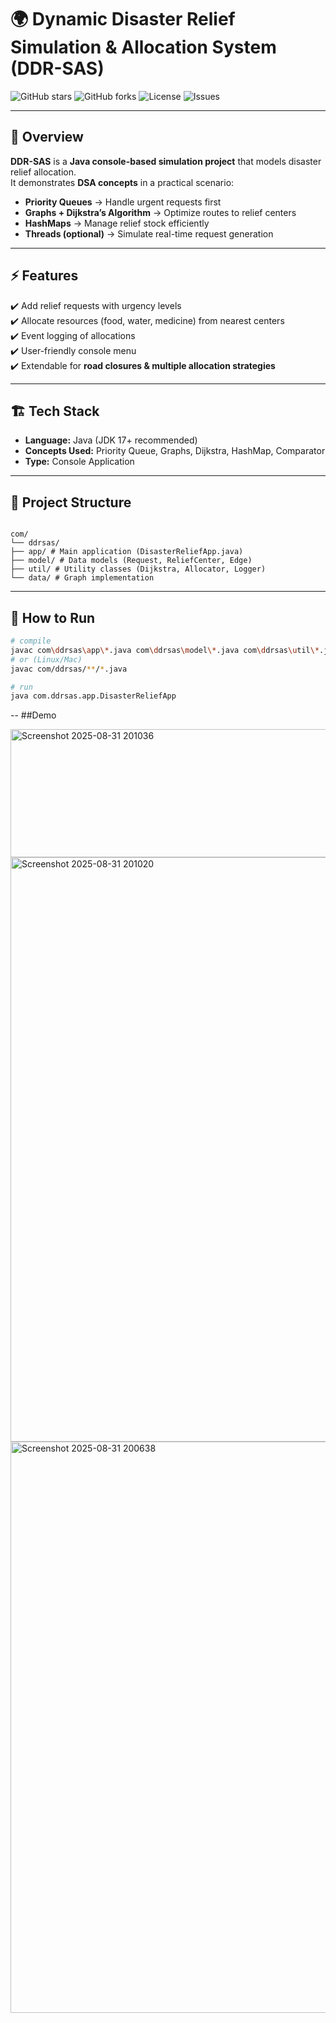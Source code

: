 # 🌍 Dynamic Disaster Relief Simulation & Allocation System (DDR-SAS)

![GitHub stars](https://img.shields.io/github/stars/Vaishnavi-Pandey12/Disaster-Relief-Simulation?style=social)
![GitHub forks](https://img.shields.io/github/forks/Vaishnavi-Pandey12/Disaster-Relief-Simulation?style=social)
![License](https://img.shields.io/github/license/Vaishnavi-Pandey12/Disaster-Relief-Simulation)
![Issues](https://img.shields.io/github/issues/Vaishnavi-Pandey12/Disaster-Relief-Simulation)

---

## 📖 Overview
**DDR-SAS** is a **Java console-based simulation project** that models disaster relief allocation.  
It demonstrates **DSA concepts** in a practical scenario:

- **Priority Queues** → Handle urgent requests first  
- **Graphs + Dijkstra’s Algorithm** → Optimize routes to relief centers  
- **HashMaps** → Manage relief stock efficiently  
- **Threads (optional)** → Simulate real-time request generation  

---

## ⚡ Features
✔️ Add relief requests with urgency levels  
✔️ Allocate resources (food, water, medicine) from nearest centers  
✔️ Event logging of allocations  
✔️ User-friendly console menu  
✔️ Extendable for **road closures & multiple allocation strategies**  

---

## 🏗️ Tech Stack
- **Language:** Java (JDK 17+ recommended)  
- **Concepts Used:** Priority Queue, Graphs, Dijkstra, HashMap, Comparator  
- **Type:** Console Application  

---

## 📂 Project Structure
```

com/
└── ddrsas/
├── app/ # Main application (DisasterReliefApp.java)
├── model/ # Data models (Request, ReliefCenter, Edge)
├── util/ # Utility classes (Dijkstra, Allocator, Logger)
└── data/ # Graph implementation

```


---

## 🚀 How to Run
```bash
# compile
javac com\ddrsas\app\*.java com\ddrsas\model\*.java com\ddrsas\util\*.java
# or (Linux/Mac)
javac com/ddrsas/**/*.java

# run
java com.ddrsas.app.DisasterReliefApp
```
--
##Demo

<img width="710" height="205" alt="Screenshot 2025-08-31 201036" src="https://github.com/user-attachments/assets/b3f44445-1f32-47ce-bedf-788644583fd0" />
<img width="884" height="935" alt="Screenshot 2025-08-31 201020" src="https://github.com/user-attachments/assets/698e933e-09ac-42bd-a407-f08d6d083bf1" />
<img width="1107" height="914" alt="Screenshot 2025-08-31 200638" src="https://github.com/user-attachments/assets/94fd1b2a-6ab4-481d-89be-e72f379aa074" />

